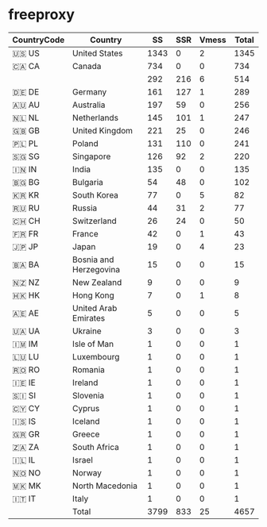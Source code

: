 # freeproxy

|CountryCode|Country|SS|SSR|Vmess|Total|
|  ----  | ----  |  ----  | ----  |  ----  | ----  |
|🇺🇸 US|United States|1343|0|2|1345|
|🇨🇦 CA|Canada|734|0|0|734|
| ||292|216|6|514|
|🇩🇪 DE|Germany|161|127|1|289|
|🇦🇺 AU|Australia|197|59|0|256|
|🇳🇱 NL|Netherlands|145|101|1|247|
|🇬🇧 GB|United Kingdom|221|25|0|246|
|🇵🇱 PL|Poland|131|110|0|241|
|🇸🇬 SG|Singapore|126|92|2|220|
|🇮🇳 IN|India|135|0|0|135|
|🇧🇬 BG|Bulgaria|54|48|0|102|
|🇰🇷 KR|South Korea|77|0|5|82|
|🇷🇺 RU|Russia|44|31|2|77|
|🇨🇭 CH|Switzerland|26|24|0|50|
|🇫🇷 FR|France|42|0|1|43|
|🇯🇵 JP|Japan|19|0|4|23|
|🇧🇦 BA|Bosnia and Herzegovina|15|0|0|15|
|🇳🇿 NZ|New Zealand|9|0|0|9|
|🇭🇰 HK|Hong Kong|7|0|1|8|
|🇦🇪 AE|United Arab Emirates|5|0|0|5|
|🇺🇦 UA|Ukraine|3|0|0|3|
|🇮🇲 IM|Isle of Man|1|0|0|1|
|🇱🇺 LU|Luxembourg|1|0|0|1|
|🇷🇴 RO|Romania|1|0|0|1|
|🇮🇪 IE|Ireland|1|0|0|1|
|🇸🇮 SI|Slovenia|1|0|0|1|
|🇨🇾 CY|Cyprus|1|0|0|1|
|🇮🇸 IS|Iceland|1|0|0|1|
|🇬🇷 GR|Greece|1|0|0|1|
|🇿🇦 ZA|South Africa|1|0|0|1|
|🇮🇱 IL|Israel|1|0|0|1|
|🇳🇴 NO|Norway|1|0|0|1|
|🇲🇰 MK|North Macedonia|1|0|0|1|
|🇮🇹 IT|Italy|1|0|0|1|
||Total|3799|833|25|4657|
